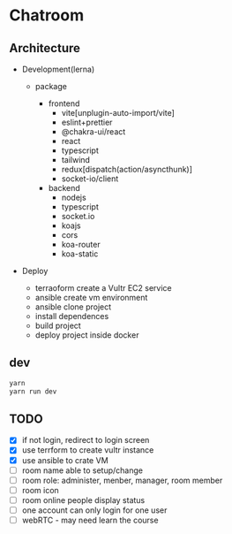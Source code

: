 # Chatroom

## Architecture

- Development(lerna)

  - package

    - frontend
      - vite[unplugin-auto-import/vite]
      - eslint+prettier
      - @chakra-ui/react
      - react
      - typescript
      - tailwind
      - redux[dispatch(action/asyncthunk)]
      - socket-io/client
    - backend
      - nodejs
      - typescript
      - socket.io
      - koajs
      - cors
      - koa-router
      - koa-static

- Deploy
  - terraoform create a Vultr EC2 service
  - ansible create vm environment
  - ansible clone project
  - install dependences
  - build project
  - deploy project inside docker

## dev

```bash
yarn
yarn run dev
```

## TODO

- [x] if not login, redirect to login screen
- [x] use terrform to create vultr instance
- [x] use ansible to crate VM
- [ ] room name able to setup/change
- [ ] room role: administer, menber, manager, room member
- [ ] room icon
- [ ] room online people display status
- [ ] one account can only login for one user
- [ ] webRTC - may need learn the course
